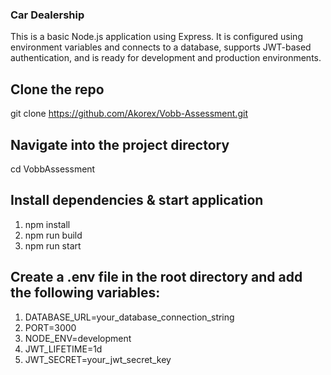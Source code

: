 ### Car Dealership

This is a basic Node.js application using Express. It is configured using environment variables and connects to a database, supports JWT-based authentication, and is ready for development and production environments.

## Clone the repo

git clone https://github.com/Akorex/Vobb-Assessment.git

## Navigate into the project directory

cd VobbAssessment

## Install dependencies & start application

1. npm install
2. npm run build
3. npm run start

## Create a .env file in the root directory and add the following variables:

1. DATABASE_URL=your_database_connection_string
2. PORT=3000
3. NODE_ENV=development
4. JWT_LIFETIME=1d
5. JWT_SECRET=your_jwt_secret_key
